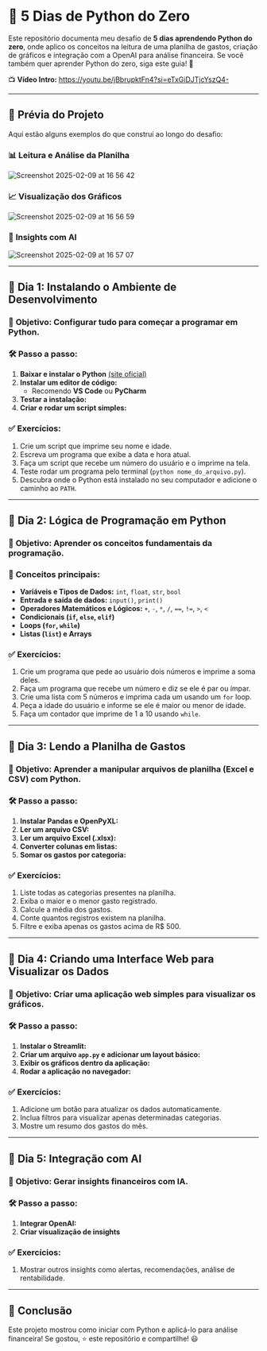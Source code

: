 # 🚀 5 Dias de Python do Zero

Este repositório documenta meu desafio de **5 dias aprendendo Python do zero**, onde aplico os conceitos na leitura de uma planilha de gastos, criação de gráficos e integração com a OpenAI para análise financeira. Se você também quer aprender Python do zero, siga este guia! 🎯

📺 **Vídeo Intro:** https://youtu.be/jBbrupktFn4?si=eTxGiDJTjcYszQ4-

---

## 📸 **Prévia do Projeto**
Aqui estão alguns exemplos do que construí ao longo do desafio:

### 📊 **Leitura e Análise da Planilha**
![Screenshot 2025-02-09 at 16 56 42](https://github.com/user-attachments/assets/821c56b3-2320-498d-aef8-bcfdd4f97b55)

### 📈 **Visualização dos Gráficos**
![Screenshot 2025-02-09 at 16 56 59](https://github.com/user-attachments/assets/073fbb5f-05e0-4e2f-9ed6-1796c8a7a28b)

### 🤖 **Insights com AI**
![Screenshot 2025-02-09 at 16 57 07](https://github.com/user-attachments/assets/e3473773-6e68-4164-b4a1-eddf121560d4)

---

## 📅 **Dia 1: Instalando o Ambiente de Desenvolvimento**
### 🎯 **Objetivo:** Configurar tudo para começar a programar em Python.

### 🛠 **Passo a passo:**
1. **Baixar e instalar o Python** [(site oficial)](https://www.python.org/)
2. **Instalar um editor de código:**
   - Recomendo **VS Code** ou **PyCharm**
3. **Testar a instalação:**
4. **Criar e rodar um script simples:**

### ✅ **Exercícios:**
1. Crie um script que imprime seu nome e idade.
2. Escreva um programa que exibe a data e hora atual.
3. Faça um script que recebe um número do usuário e o imprime na tela.
4. Teste rodar um programa pelo terminal (`python nome_do_arquivo.py`).
5. Descubra onde o Python está instalado no seu computador e adicione o caminho ao `PATH`.

---

## 📅 **Dia 2: Lógica de Programação em Python**
### 🎯 **Objetivo:** Aprender os conceitos fundamentais da programação.

### 🔹 **Conceitos principais:**
- **Variáveis e Tipos de Dados:** `int`, `float`, `str`, `bool`
- **Entrada e saída de dados:** `input()`, `print()`
- **Operadores Matemáticos e Lógicos:** `+`, `-`, `*`, `/`, `==`, `!=`, `>`, `<`
- **Condicionais (`if`, `else`, `elif`)**
- **Loops (`for`, `while`)**
- **Listas (`list`) e Arrays**

### ✅ **Exercícios:**
1. Crie um programa que pede ao usuário dois números e imprime a soma deles.
2. Faça um programa que recebe um número e diz se ele é par ou ímpar.
3. Crie uma lista com 5 números e imprima cada um usando um `for` loop.
4. Peça a idade do usuário e informe se ele é maior ou menor de idade.
5. Faça um contador que imprime de 1 a 10 usando `while`.

---

## 📅 **Dia 3: Lendo a Planilha de Gastos**
### 🎯 **Objetivo:** Aprender a manipular arquivos de planilha (Excel e CSV) com Python.

### 🛠 **Passo a passo:**
1. **Instalar Pandas e OpenPyXL:**
2. **Ler um arquivo CSV:**
3. **Ler um arquivo Excel (.xlsx):**
4. **Converter colunas em listas:**
5. **Somar os gastos por categoria:**

### ✅ **Exercícios:**
1. Liste todas as categorias presentes na planilha.
2. Exiba o maior e o menor gasto registrado.
3. Calcule a média dos gastos.
4. Conte quantos registros existem na planilha.
5. Filtre e exiba apenas os gastos acima de R$ 500.

---

## 📅 **Dia 4: Criando uma Interface Web para Visualizar os Dados**
### 🎯 **Objetivo:** Criar uma aplicação web simples para visualizar os gráficos.

### 🛠 **Passo a passo:**
1. **Instalar o Streamlit:**
2. **Criar um arquivo `app.py` e adicionar um layout básico:**
3. **Exibir os gráficos dentro da aplicação:**
4. **Rodar a aplicação no navegador:**

### ✅ **Exercícios:**
1. Adicione um botão para atualizar os dados automaticamente.
2. Inclua filtros para visualizar apenas determinadas categorias.
3. Mostre um resumo dos gastos do mês.

---

## 📅 **Dia 5: Integração com AI**
### 🎯 **Objetivo:** Gerar insights financeiros com IA.

### 🛠 **Passo a passo:**
1. **Integrar OpenAI:**
2. **Criar visualização de insights**


### ✅ **Exercícios:**
1. Mostrar outros insights como alertas, recomendações, análise de rentabilidade. 

---

## 🚀 **Conclusão**
Este projeto mostrou como iniciar com Python e aplicá-lo para análise financeira! Se gostou, ⭐ este repositório e compartilhe! 😃
